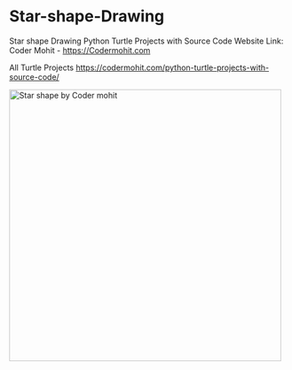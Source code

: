 # Star-shape-Drawing
Star shape Drawing
Python Turtle Projects with Source Code Website Link: Coder Mohit - https://Codermohit.com

All Turtle Projects https://codermohit.com/python-turtle-projects-with-source-code/


<img width="490" alt="Star shape by Coder mohit" src="https://user-images.githubusercontent.com/73032070/120934190-f47f6980-c71a-11eb-8c42-6c065c812a3c.png">
